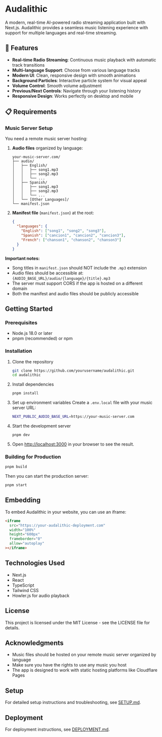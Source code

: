 # Audalithic

A modern, real-time AI-powered radio streaming application built with Next.js. Audalithic provides a seamless music listening experience with support for multiple languages and real-time streaming.

## 🌟 Features

- **Real-time Radio Streaming**: Continuous music playback with automatic track transitions
- **Multi-language Support**: Choose from various language tracks
- **Modern UI**: Clean, responsive design with smooth animations
- **Background Particles**: Interactive particle system for visual appeal
- **Volume Control**: Smooth volume adjustment
- **Previous/Next Controls**: Navigate through your listening history
- **Responsive Design**: Works perfectly on desktop and mobile

## 📋 Requirements

### Music Server Setup

You need a remote music server hosting:

1. **Audio files** organized by language:
   ```
   your-music-server.com/
   ├── audio/
   │   ├── English/
   │   │   ├── song1.mp3
   │   │   ├── song2.mp3
   │   │   └── ...
   │   ├── Spanish/
   │   │   ├── song1.mp3
   │   │   ├── song2.mp3
   │   │   └── ...
   │   └── [Other Languages]/
   └── manifest.json
   ```

2. **Manifest file** (`manifest.json`) at the root:
   ```json
   {
     "languages": {
       "English": ["song1", "song2", "song3"],
       "Spanish": ["cancion1", "cancion2", "cancion3"],
       "French": ["chanson1", "chanson2", "chanson3"]
     }
   }
   ```

**Important notes:**
- Song titles in `manifest.json` should NOT include the `.mp3` extension
- Audio files should be accessible at: `{AUDIO_BASE_URL}/audio/{language}/{title}.mp3`
- The server must support CORS if the app is hosted on a different domain
- Both the manifest and audio files should be publicly accessible

## Getting Started

### Prerequisites

- Node.js 18.0 or later
- pnpm (recommended) or npm

### Installation

1. Clone the repository
   ```bash
   git clone https://github.com/yourusername/audalithic.git
   cd audalithic
   ```

2. Install dependencies
   ```bash
   pnpm install
   ```

3. Set up environment variables
   Create a `.env.local` file with your music server URL:
   ```bash
   NEXT_PUBLIC_AUDIO_BASE_URL=https://your-music-server.com
   ```

4. Start the development server
   ```bash
   pnpm dev
   ```

5. Open [http://localhost:3000](http://localhost:3000) in your browser to see the result.

### Building for Production

```bash
pnpm build
```

Then you can start the production server:

```bash
pnpm start
```

## Embedding

To embed Audalithic in your website, you can use an iframe:

```html
<iframe 
  src="https://your-audalithic-deployment.com" 
  width="100%" 
  height="600px" 
  frameborder="0" 
  allow="autoplay"
></iframe>
```

## Technologies Used

- Next.js
- React
- TypeScript
- Tailwind CSS
- Howler.js for audio playback

## License

This project is licensed under the MIT License - see the LICENSE file for details.

## Acknowledgments

- Music files should be hosted on your remote music server organized by language
- Make sure you have the rights to use any music you host
- The app is designed to work with static hosting platforms like Cloudflare Pages

## Setup

For detailed setup instructions and troubleshooting, see [SETUP.md](SETUP.md).

## Deployment

For deployment instructions, see [DEPLOYMENT.md](DEPLOYMENT.md).

